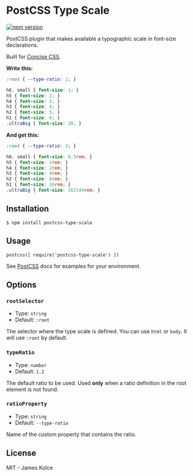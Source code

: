 # PostCSS Type Scale

[![npm version](https://badge.fury.io/js/postcss-type-scale.svg)](https://badge.fury.io/js/postcss-type-scale)

PostCSS plugin that makes available a typographic scale in font-size declarations.

Built for [Concise CSS](http://concisecss.com).

**Write this:**

```css
:root { --type-ratio: 2; }

h6, small { font-size: 1; }
h5 { font-size: 2; }
h4 { font-size: 3; }
h3 { font-size: 4; }
h2 { font-size: 5; }
h1 { font-size: 6; }
.ultraBig { font-size: 20; }
```

**And get this:**

```css
:root { --type-ratio: 2; }

h6, small { font-size: 0.5rem; }
h5 { font-size: 1rem; }
h4 { font-size: 2rem; }
h3 { font-size: 4rem; }
h2 { font-size: 8rem; }
h1 { font-size: 16rem; }
.ultraBig { font-size: 262144rem; }
```

## Installation

`$ npm install postcss-type-scale`

## Usage

```JS
postcss([ require('postcss-type-scale') ])
```

See [PostCSS](https://github.com/postcss/postcss) docs for examples for your environment.

## Options

### `rootSelector`

- Type: `string`
- Default: `:root`

The selector where the type scale is defined. You can use `html` or `body`. It will use `:root` by default.

### `typeRatio`

- Type: `number`
- Default: `1.2`

The default ratio to be used. Used **only** when a ratio definition in the root element is not found.

### `ratioProperty`

- Type: `string`
- Default: `--type-ratio`

Name of the custom property that contains the ratio.

## License

MIT - James Kolce
